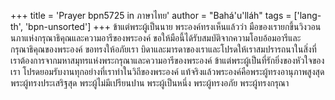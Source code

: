 +++
title = 'Prayer bpn5725 in ภาษาไทย'
author = "Bahá'u'lláh"
tags = ['lang-th', 'bpn-unsorted']
+++
ข้าแต่พระผู้เป็นนาย พระองค์ทรงเห็นแล้วว่า มือของเรายกขึ้นวิงวอนนภาแห่งกรุณาธิคุณและความอารีของพระองค์ ขอให้มือนี้ได้รับสมบัติจากความโอบอ้อมอารีและกรุณาธิคุณของพระองค์ ขอทรงให้อภัยเรา บิดาและมารดาของเราและโปรดให้เราสมปรารถนาในสิ่งที่เราต้องการจากมหาสมุทรแห่งพระกรุณาและความอารีของพระองค์ ข้าแต่พระผู้เป็นที่รักยิ่งของหัวใจของเรา โปรดยอมรับงานทุกอย่างที่เราทำในวิถีของพระองค์ แท้จริงแล้วพระองค์คือพระผู้ทรงอานุภาพสูงสุด พระผู้ทรงประเสริฐสุด พระผู้ไม่มีเปรียนปาน พระผู้เป็นหนึ่ง พระผู้ทรงอภัย พระผู้ทรงกรุณา

